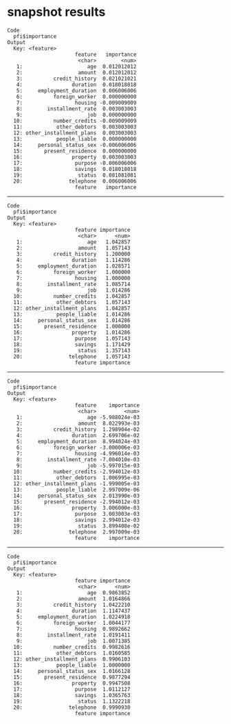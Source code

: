 # snapshot results

    Code
      pfi$importance
    Output
      Key: <feature>
                          feature   importance
                           <char>        <num>
       1:                     age  0.012012012
       2:                  amount  0.012012012
       3:          credit_history  0.021021021
       4:                duration  0.018018018
       5:     employment_duration  0.006006006
       6:          foreign_worker  0.000000000
       7:                 housing -0.009009009
       8:        installment_rate  0.003003003
       9:                     job  0.000000000
      10:          number_credits -0.009009009
      11:           other_debtors  0.003003003
      12: other_installment_plans  0.003003003
      13:           people_liable  0.000000000
      14:     personal_status_sex -0.006006006
      15:       present_residence  0.000000000
      16:                property  0.003003003
      17:                 purpose -0.006006006
      18:                 savings  0.018018018
      19:                  status  0.081081081
      20:               telephone  0.006006006
                          feature   importance

---

    Code
      pfi$importance
    Output
      Key: <feature>
                          feature importance
                           <char>      <num>
       1:                     age   1.042857
       2:                  amount   1.057143
       3:          credit_history   1.200000
       4:                duration   1.114286
       5:     employment_duration   1.028571
       6:          foreign_worker   1.000000
       7:                 housing   1.000000
       8:        installment_rate   1.085714
       9:                     job   1.014286
      10:          number_credits   1.042857
      11:           other_debtors   1.057143
      12: other_installment_plans   1.042857
      13:           people_liable   1.014286
      14:     personal_status_sex   1.014286
      15:       present_residence   1.000000
      16:                property   1.014286
      17:                 purpose   1.057143
      18:                 savings   1.171429
      19:                  status   1.357143
      20:               telephone   1.057143
                          feature importance

---

    Code
      pfi$importance
    Output
      Key: <feature>
                          feature    importance
                           <char>         <num>
       1:                     age -5.988024e-03
       2:                  amount  8.022993e-03
       3:          credit_history  1.298904e-02
       4:                duration  2.699706e-02
       5:     employment_duration  8.994024e-03
       6:          foreign_worker -3.000006e-03
       7:                 housing -4.996014e-03
       8:        installment_rate -7.004010e-03
       9:                     job -5.997015e-03
      10:          number_credits -2.994012e-03
      11:           other_debtors  1.006995e-03
      12: other_installment_plans -1.999005e-03
      13:           people_liable  2.997009e-06
      14:     personal_status_sex  2.013990e-03
      15:       present_residence -2.994012e-03
      16:                property  3.006000e-03
      17:                 purpose  3.003003e-03
      18:                 savings  2.994012e-03
      19:                  status  3.899408e-02
      20:               telephone  2.997009e-03
                          feature    importance

---

    Code
      pfi$importance
    Output
      Key: <feature>
                          feature importance
                           <char>      <num>
       1:                     age  0.9863852
       2:                  amount  1.0164866
       3:          credit_history  1.0422210
       4:                duration  1.1147437
       5:     employment_duration  1.0224918
       6:          foreign_worker  1.0044177
       7:                 housing  0.9892662
       8:        installment_rate  1.0191411
       9:                     job  1.0071385
      10:          number_credits  0.9982616
      11:           other_debtors  1.0160585
      12: other_installment_plans  0.9906103
      13:           people_liable  1.0000000
      14:     personal_status_sex  1.0166128
      15:       present_residence  0.9877294
      16:                property  0.9947508
      17:                 purpose  1.0112127
      18:                 savings  1.0365763
      19:                  status  1.1322218
      20:               telephone  0.9990930
                          feature importance

